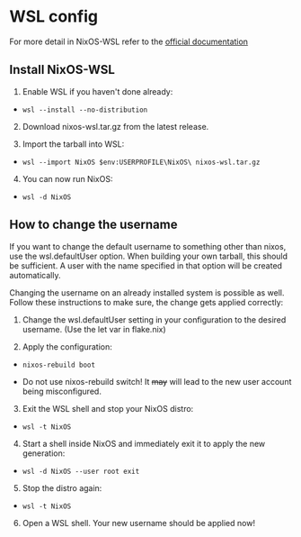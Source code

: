 # WSL config

For more detail in NixOS-WSL refer to the [official documentation](https://nix-community.github.io/NixOS-WSL/install.html)

## Install NixOS-WSL

 1. Enable WSL if you haven't done already:

 - `wsl --install --no-distribution`

 2. Download nixos-wsl.tar.gz from the latest release.

 3. Import the tarball into WSL:

 - `wsl --import NixOS $env:USERPROFILE\NixOS\ nixos-wsl.tar.gz`

 4. You can now run NixOS:

 - `wsl -d NixOS`

## How to change the username

If you want to change the default username to something other than nixos, use the wsl.defaultUser option. When building your own tarball, this should be sufficient. A user with the name specified in that option will be created automatically.

Changing the username on an already installed system is possible as well. Follow these instructions to make sure, the change gets applied correctly:

 1. Change the wsl.defaultUser setting in your configuration to the desired username. (Use the let var in flake.nix) 

 2. Apply the configuration:
 
 - `nixos-rebuild boot`
    
 - Do not use nixos-rebuild switch! It ~~may~~ will lead to the new user account being misconfigured.

 3. Exit the WSL shell and stop your NixOS distro:

 - `wsl -t NixOS`
    
 4. Start a shell inside NixOS and immediately exit it to apply the new generation:
   
 - `wsl -d NixOS --user root exit`

 5. Stop the distro again:
   
 - `wsl -t NixOS`

 6. Open a WSL shell. Your new username should be applied now!

